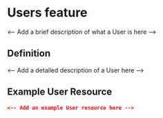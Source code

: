 # Users feature
	
<-- Add a brief description of what a User is here -->

## Definition

<-- Add a detailed description of a User here -->

## Example User Resource

```json
<-- Add an example User resource here -->
```
